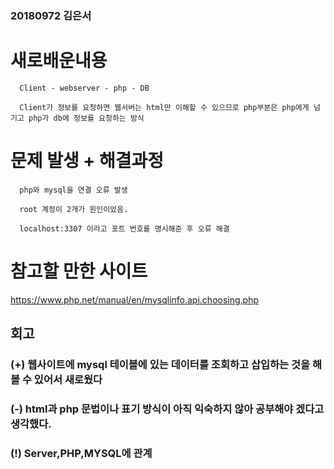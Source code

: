 ### 20180972 김은서

# 새로배운내용
```
  Client - webserver - php - DB
  
  Client가 정보를 요청하면 웹서버는 html만 이해할 수 있으므로 php부분은 php에게 넘기고 php가 db에 정보를 요청하는 방식
```

# 문제 발생 + 해결과정
```
  php와 mysql을 연결 오류 발생
  
  root 계정이 2개가 원인이었음.
  
  localhost:3307 이라고 포트 번호를 명시해준 후 오류 해결
```

# 참고할 만한 사이트

https://www.php.net/manual/en/mysqlinfo.api.choosing.php

## 회고

### (+) 웹사이트에 mysql 테이블에 있는 데이터를 조회하고 삽입하는 것을 해볼 수 있어서 새로웠다

### (-) html과 php 문법이나 표기 방식이 아직 익숙하지 않아 공부해야 겠다고 생각했다.

### (!) Server,PHP,MYSQL에 관계

